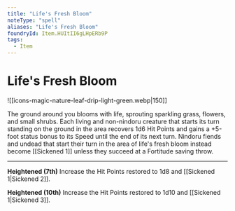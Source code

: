 ```yaml
---
title: "Life's Fresh Bloom"
noteType: "spell"
aliases: "Life's Fresh Bloom"
foundryId: Item.HUItII6gLHpERb9P
tags:
  - Item
---
```


# Life's Fresh Bloom
![[icons-magic-nature-leaf-drip-light-green.webp|150]]

The ground around you blooms with life, sprouting sparkling grass, flowers, and small shrubs. Each living and non-nindoru creature that starts its turn standing on the ground in the area recovers 1d6 Hit Points and gains a +5-foot status bonus to its Speed until the end of its next turn. Nindoru fiends and undead that start their turn in the area of life's fresh bloom instead become [[Sickened 1]] unless they succeed at a Fortitude saving throw.

* * *

**Heightened (7th)** Increase the Hit Points restored to 1d8 and [[Sickened 1|Sickened 2]].

**Heightened (10th)** Increase the Hit Points restored to 1d10 and [[Sickened 1|Sickened 3]].
